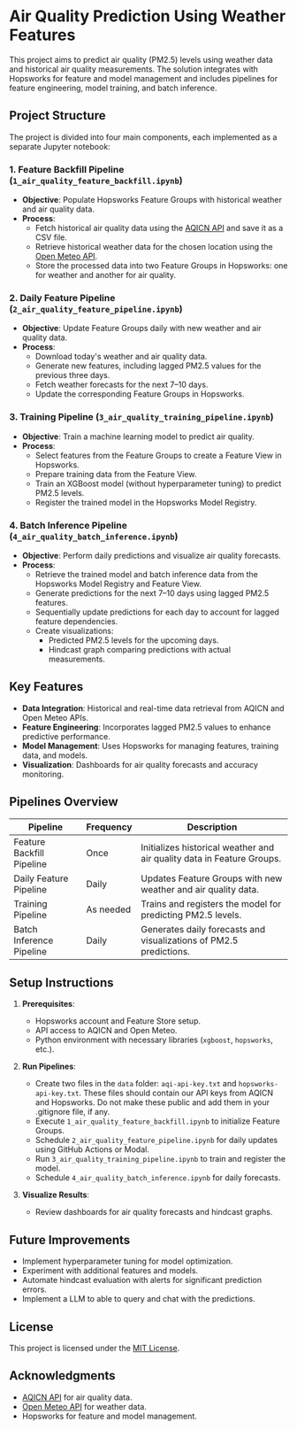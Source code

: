 # Air Quality Prediction Using Weather Features

This project aims to predict air quality (PM2.5) levels using weather data and historical air quality measurements. The solution integrates with Hopsworks for feature and model management and includes pipelines for feature engineering, model training, and batch inference.

## Project Structure

The project is divided into four main components, each implemented as a separate Jupyter notebook:

### 1. **Feature Backfill Pipeline (`1_air_quality_feature_backfill.ipynb`)**

- **Objective**: Populate Hopsworks Feature Groups with historical weather and air quality data.
- **Process**:
  - Fetch historical air quality data using the [AQICN API](https://aqicn.org) and save it as a CSV file.
  - Retrieve historical weather data for the chosen location using the [Open Meteo API](https://open-meteo.com/).
  - Store the processed data into two Feature Groups in Hopsworks: one for weather and another for air quality.

### 2. **Daily Feature Pipeline (`2_air_quality_feature_pipeline.ipynb`)**

- **Objective**: Update Feature Groups daily with new weather and air quality data.
- **Process**:
  - Download today's weather and air quality data.
  - Generate new features, including lagged PM2.5 values for the previous three days.
  - Fetch weather forecasts for the next 7–10 days.
  - Update the corresponding Feature Groups in Hopsworks.

### 3. **Training Pipeline (`3_air_quality_training_pipeline.ipynb`)**

- **Objective**: Train a machine learning model to predict air quality.
- **Process**:
  - Select features from the Feature Groups to create a Feature View in Hopsworks.
  - Prepare training data from the Feature View.
  - Train an XGBoost model (without hyperparameter tuning) to predict PM2.5 levels.
  - Register the trained model in the Hopsworks Model Registry.

### 4. **Batch Inference Pipeline (`4_air_quality_batch_inference.ipynb`)**

- **Objective**: Perform daily predictions and visualize air quality forecasts.
- **Process**:
  - Retrieve the trained model and batch inference data from the Hopsworks Model Registry and Feature View.
  - Generate predictions for the next 7–10 days using lagged PM2.5 features.
  - Sequentially update predictions for each day to account for lagged feature dependencies.
  - Create visualizations:
    - Predicted PM2.5 levels for the upcoming days.
    - Hindcast graph comparing predictions with actual measurements.

## Key Features

- **Data Integration**: Historical and real-time data retrieval from AQICN and Open Meteo APIs.
- **Feature Engineering**: Incorporates lagged PM2.5 values to enhance predictive performance.
- **Model Management**: Uses Hopsworks for managing features, training data, and models.
- **Visualization**: Dashboards for air quality forecasts and accuracy monitoring.

## Pipelines Overview

| Pipeline                  | Frequency | Description                                                            |
| ------------------------- | --------- | ---------------------------------------------------------------------- |
| Feature Backfill Pipeline | Once      | Initializes historical weather and air quality data in Feature Groups. |
| Daily Feature Pipeline    | Daily     | Updates Feature Groups with new weather and air quality data.          |
| Training Pipeline         | As needed | Trains and registers the model for predicting PM2.5 levels.            |
| Batch Inference Pipeline  | Daily     | Generates daily forecasts and visualizations of PM2.5 predictions.     |

## Setup Instructions

1. **Prerequisites**:

   - Hopsworks account and Feature Store setup.
   - API access to AQICN and Open Meteo.
   - Python environment with necessary libraries (`xgboost`, `hopsworks`, etc.).

2. **Run Pipelines**:

   - Create two files in the `data` folder: `aqi-api-key.txt` and `hopsworks-api-key.txt`. These files should contain our API keys from AQICN and Hopsworks. Do not make these public and add them in your .gitignore file, if any.
   - Execute `1_air_quality_feature_backfill.ipynb` to initialize Feature Groups.
   - Schedule `2_air_quality_feature_pipeline.ipynb` for daily updates using GitHub Actions or Modal.
   - Run `3_air_quality_training_pipeline.ipynb` to train and register the model.
   - Schedule `4_air_quality_batch_inference.ipynb` for daily forecasts.

3. **Visualize Results**:
   - Review dashboards for air quality forecasts and hindcast graphs.

## Future Improvements

- Implement hyperparameter tuning for model optimization.
- Experiment with additional features and models.
- Automate hindcast evaluation with alerts for significant prediction errors.
- Implement a LLM to able to query and chat with the predictions.

## License

This project is licensed under the [MIT License](LICENSE).

## Acknowledgments

- [AQICN API](https://aqicn.org) for air quality data.
- [Open Meteo API](https://open-meteo.com/) for weather data.
- Hopsworks for feature and model management.
